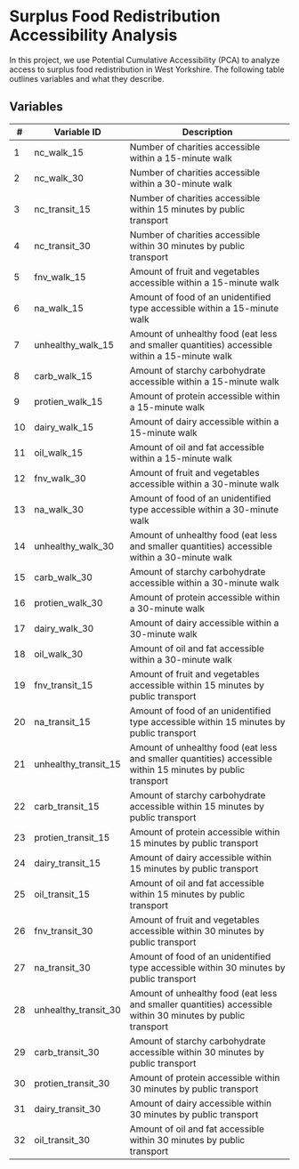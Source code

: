 # Surplus Food Redistribution Accessibility Analysis

In this project, we use Potential Cumulative Accessibility (PCA) to analyze access to surplus food redistribution in West Yorkshire. The following table outlines variables and what they describe.

## Variables

| #  | Variable ID           | Description                                                                          |
|----|-----------------------|--------------------------------------------------------------------------------------|
| 1  | nc_walk_15           | Number of charities accessible within a 15-minute walk                              |
| 2  | nc_walk_30           | Number of charities accessible within a 30-minute walk                              |
| 3  | nc_transit_15        | Number of charities accessible within 15 minutes by public transport                |
| 4  | nc_transit_30        | Number of charities accessible within 30 minutes by public transport                |
| 5  | fnv_walk_15          | Amount of fruit and vegetables accessible within a 15-minute walk                   |
| 6  | na_walk_15           | Amount of food of an unidentified type accessible within a 15-minute walk           |
| 7  | unhealthy_walk_15    | Amount of unhealthy food (eat less and smaller quantities) accessible within a 15-minute walk |
| 8  | carb_walk_15         | Amount of starchy carbohydrate accessible within a 15-minute walk                   |
| 9  | protien_walk_15      | Amount of protein accessible within a 15-minute walk                                |
| 10 | dairy_walk_15        | Amount of dairy accessible within a 15-minute walk                                  |
| 11 | oil_walk_15          | Amount of oil and fat accessible within a 15-minute walk                            |
| 12 | fnv_walk_30          | Amount of fruit and vegetables accessible within a 30-minute walk                   |
| 13 | na_walk_30           | Amount of food of an unidentified type accessible within a 30-minute walk           |
| 14 | unhealthy_walk_30    | Amount of unhealthy food (eat less and smaller quantities) accessible within a 30-minute walk |
| 15 | carb_walk_30         | Amount of starchy carbohydrate accessible within a 30-minute walk                   |
| 16 | protien_walk_30      | Amount of protein accessible within a 30-minute walk                                |
| 17 | dairy_walk_30        | Amount of dairy accessible within a 30-minute walk                                  |
| 18 | oil_walk_30          | Amount of oil and fat accessible within a 30-minute walk                            |
| 19 | fnv_transit_15       | Amount of fruit and vegetables accessible within 15 minutes by public transport     |
| 20 | na_transit_15        | Amount of food of an unidentified type accessible within 15 minutes by public transport |
| 21 | unhealthy_transit_15 | Amount of unhealthy food (eat less and smaller quantities) accessible within 15 minutes by public transport |
| 22 | carb_transit_15      | Amount of starchy carbohydrate accessible within 15 minutes by public transport     |
| 23 | protien_transit_15   | Amount of protein accessible within 15 minutes by public transport                  |
| 24 | dairy_transit_15     | Amount of dairy accessible within 15 minutes by public transport                    |
| 25 | oil_transit_15       | Amount of oil and fat accessible within 15 minutes by public transport              |
| 26 | fnv_transit_30       | Amount of fruit and vegetables accessible within 30 minutes by public transport     |
| 27 | na_transit_30        | Amount of food of an unidentified type accessible within 30 minutes by public transport |
| 28 | unhealthy_transit_30 | Amount of unhealthy food (eat less and smaller quantities) accessible within 30 minutes by public transport |
| 29 | carb_transit_30      | Amount of starchy carbohydrate accessible within 30 minutes by public transport     |
| 30 | protien_transit_30   | Amount of protein accessible within 30 minutes by public transport                  |
| 31 | dairy_transit_30     | Amount of dairy accessible within 30 minutes by public transport                    |
| 32 | oil_transit_30       | Amount of oil and fat accessible within 30 minutes by public transport              |

